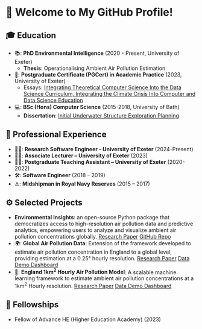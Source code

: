 # 👋 Welcome to My GitHub Profile!

## 🎓 Education
- 📚: **PhD Environmental Intelligence** (2020 - Present, University of Exeter)  
  - **Thesis**: Operationalising Ambient Air Pollution Estimation
- 📗: **Postgraduate Certificate (PGCert) in Academic Practice** (2023, University of Exeter)
  - Essays: [Integrating Theoretical Computer Science Into the Data Science Curriculum, Integrating the Climate Crisis Into Computer and Data Science Education](https://liamberrisford.info/my-work/pgcert-in-academic-practice-essays/)
- 💻: **BSc (Hons) Computer Science** (2015-2018, University of Bath)
  - **Dissertation**: [Initial Underwater Structure Exploration Planning](https://liamberrisford.info/software-projects/)

## 💼 Professional Experience
- 👨‍💻: **Research Software Engineer - University of Exeter** (2024-Present)
- 👨‍🏫: **Associate Lecturer – University of Exeter** (2023)
- 👨‍🎓: **Postgraduate Teaching Assistant – University of Exeter** (2020-2022)
- 🛠️: **Software Engineer** (2018 – 2019)
- ⚓: **Midshipman in Royal Navy Reserves** (2015 – 2017)

## ⚙️ Selected Projects
- **Environmental Insights**: an open-source Python package that democratizes access to high-resolution air pollution data and predictive analytics, empowering users to analyze and visualize ambient air pollution concentrations globally. [Research Paper](https://www.sciencedirect.com/science/article/pii/S1364815224001920) [GitHub Repo](https://github.com/berrli/Environmental-Insights)
- 🌍: **Global Air Pollution Data**: Extension of the framework developed to estimate air pollution concentration in England to a global level, providing estimation at a 0.25&deg; hourly resolution. [Research Paper](https://arxiv.org/abs/2402.10248) [Data Demo Dashboard](https://berrli.github.io/Global-Ambient-air-Pollution-Model-Dashboard/global_AIUK_2024_air_pollution_demo.html)
- 🏴󠁧󠁢󠁥󠁮󠁧󠁿: **England 1km<sup>2</sup> Hourly Air Pollution Model**: A scalable machine learning framework to estimate ambient air pollution concentrations at a 1km<sup>2</sup> Hourly resolution.
[Research Paper](https://arxiv.org/abs/2401.08735) [Data Demo Dashboard](https://berrli.github.io/England-Ambient-air-Pollution-Model-Dashboard/england_AIUK_2024_air_pollution_demo.html)

## 🏅 Fellowships
- Fellow of Advance HE (Higher Education Academy) (2023)
